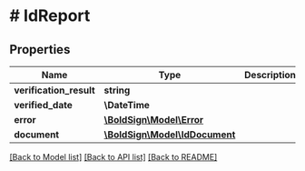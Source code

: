 # # IdReport

## Properties

Name | Type | Description | Notes
------------ | ------------- | ------------- | -------------
**verification_result** | **string** |  | [optional]
**verified_date** | **\DateTime** |  | [optional]
**error** | [**\BoldSign\Model\Error**](Error.md) |  | [optional]
**document** | [**\BoldSign\Model\IdDocument**](IdDocument.md) |  | [optional]

[[Back to Model list]](../../README.md#models) [[Back to API list]](../../README.md#endpoints) [[Back to README]](../../README.md)
